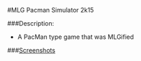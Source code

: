 #MLG Pacman Simulator 2k15

###Description:
  * A PacMan type game that was MLGified
  
###[Screenshots](http://imgur.com/a/IBt2m#0)
